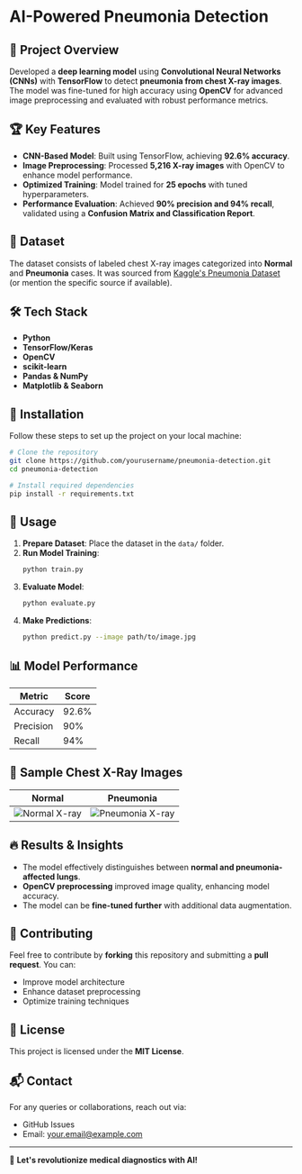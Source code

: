 # AI-Powered Pneumonia Detection

## 🚀 Project Overview
Developed a **deep learning model** using **Convolutional Neural Networks (CNNs)** with **TensorFlow** to detect **pneumonia from chest X-ray images**. The model was fine-tuned for high accuracy using **OpenCV** for advanced image preprocessing and evaluated with robust performance metrics.

## 🏆 Key Features
- **CNN-Based Model**: Built using TensorFlow, achieving **92.6% accuracy**.
- **Image Preprocessing**: Processed **5,216 X-ray images** with OpenCV to enhance model performance.
- **Optimized Training**: Model trained for **25 epochs** with tuned hyperparameters.
- **Performance Evaluation**: Achieved **90% precision and 94% recall**, validated using a **Confusion Matrix and Classification Report**.

## 📂 Dataset
The dataset consists of labeled chest X-ray images categorized into **Normal** and **Pneumonia** cases. It was sourced from [Kaggle's Pneumonia Dataset](https://www.kaggle.com) (or mention the specific source if available).

## 🛠️ Tech Stack
- **Python**
- **TensorFlow/Keras**
- **OpenCV**
- **scikit-learn**
- **Pandas & NumPy**
- **Matplotlib & Seaborn**

## 📌 Installation
Follow these steps to set up the project on your local machine:
```bash
# Clone the repository
git clone https://github.com/yourusername/pneumonia-detection.git
cd pneumonia-detection

# Install required dependencies
pip install -r requirements.txt
```

## 🎯 Usage
1. **Prepare Dataset**: Place the dataset in the `data/` folder.
2. **Run Model Training**:
   ```bash
   python train.py
   ```
3. **Evaluate Model**:
   ```bash
   python evaluate.py
   ```
4. **Make Predictions**:
   ```bash
   python predict.py --image path/to/image.jpg
   ```

## 📊 Model Performance
| Metric       | Score  |
|-------------|--------|
| Accuracy    | 92.6%  |
| Precision   | 90%    |
| Recall      | 94%    |

## 📸 Sample Chest X-Ray Images
| Normal | Pneumonia |
|--------|----------|
| ![Normal X-ray](images/normal.jpg) | ![Pneumonia X-ray](images/pneumonia.jpg) |

## 🔥 Results & Insights
- The model effectively distinguishes between **normal and pneumonia-affected lungs**.
- **OpenCV preprocessing** improved image quality, enhancing model accuracy.
- The model can be **fine-tuned further** with additional data augmentation.

## 🤝 Contributing
Feel free to contribute by **forking** this repository and submitting a **pull request**. You can:
- Improve model architecture
- Enhance dataset preprocessing
- Optimize training techniques

## 📜 License
This project is licensed under the **MIT License**.

## 📬 Contact
For any queries or collaborations, reach out via:
- GitHub Issues
- Email: your.email@example.com

---
🚀 **Let's revolutionize medical diagnostics with AI!**
